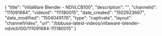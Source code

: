{
    "title": "VillaWare Blender - NDVLCB100",
    "description": "",
    "channelid": "111091684",
    "videoid": "111180015",
    "date_created": "1502923667",
    "date_modified": "1504049176",
    "type": "captivate",
    "layout": "channelVideo",
    "url": "\/bbbusa-latest-videos\/villaware-blender-ndvlcb100\/111091684-111180015"
}